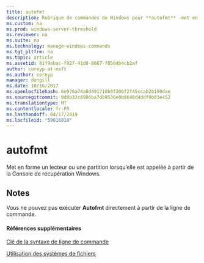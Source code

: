 ```yaml
---
title: autofmt
description: Rubrique de commandes de Windows pour **autofmt** -met en forme un lecteur ou une partition lorsqu’elle est appelée à partir de la Console de récupération Windows.
ms.custom: na
ms.prod: windows-server-threshold
ms.reviewer: na
ms.suite: na
ms.technology: manage-windows-commands
ms.tgt_pltfrm: na
ms.topic: article
ms.assetid: 81f9abac-f927-41d8-8667-f056db4cb2af
author: coreyp-at-msft
ms.author: coreyp
manager: dongill
ms.date: 10/16/2017
ms.openlocfilehash: 6e976a74a8d491710b9f306f2f45ccab2b190dae
ms.sourcegitcommit: 0d0b32c8986ba7db9536e0b8648d4ddf9b03e452
ms.translationtype: MT
ms.contentlocale: fr-FR
ms.lasthandoff: 04/17/2019
ms.locfileid: "59816810"
---
```

# <a name="autofmt"></a>autofmt



Met en forme un lecteur ou une partition lorsqu’elle est appelée à partir de la Console de récupération Windows.

## <a name="remarks"></a>Notes

Vous ne pouvez pas exécuter **Autofmt** directement à partir de la ligne de commande.

#### <a name="additional-references"></a>Références supplémentaires

[Clé de la syntaxe de ligne de commande](command-line-syntax-key.md)

[Utilisation des systèmes de fichiers](https://go.microsoft.com/fwlink/?LinkId=4509)